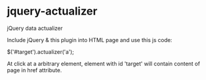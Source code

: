 # jquery-actualizer
jQuery data actualizer

Include jQuery & this plugin into HTML page and use this js code:

$('#target').actualizer('a');

At click at a arbitrary <a> element, element with id 'target' will contain content of page in href attribute.
